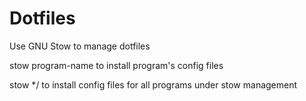 # Dotfiles

Use GNU Stow to manage dotfiles

stow program-name
to install program's config files

stow */
to install config files for all programs under stow management


